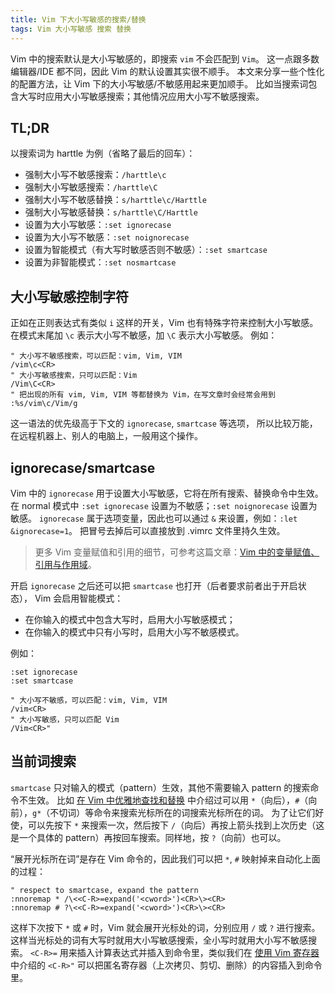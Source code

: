 ```yaml
---
title: Vim 下大小写敏感的搜索/替换
tags: Vim 大小写敏感 搜索 替换
---
```


Vim 中的搜索默认是大小写敏感的，即搜索 `vim` 不会匹配到 `Vim`。
这一点跟多数编辑器/IDE 都不同，因此 Vim 的默认设置其实很不顺手。
本文来分享一些个性化的配置方法，让 Vim 下的大小写敏感/不敏感用起来更加顺手。
比如当搜索词包含大写时应用大小写敏感搜索；其他情况应用大小写不敏感搜索。

## TL;DR

以搜索词为 harttle 为例（省略了最后的回车）：

* 强制大小写不敏感搜索：`/harttle\c`
* 强制大小写敏感搜索：`/harttle\C`
* 强制大小写不敏感替换：`s/harttle\c/Harttle`
* 强制大小写敏感替换：`s/harttle\C/Harttle`
* 设置为大小写敏感：`:set ignorecase`
* 设置为大小写不敏感：`:set noignorecase`
* 设置为智能模式（有大写时敏感否则不敏感）：`:set smartcase`
* 设置为非智能模式：`:set nosmartcase`

<!--more-->

## 大小写敏感控制字符

正如在正则表达式有类似 `i` 这样的开关，Vim 也有特殊字符来控制大小写敏感。
在模式末尾加 `\c` 表示大小写不敏感，加 `\C` 表示大小写敏感。
例如：

```vim
" 大小写不敏感搜索，可以匹配：vim, Vim, VIM
/vim\c<CR>
" 大小写敏感搜索，只可以匹配：Vim
/Vim\C<CR>
" 把出现的所有 vim, Vim, VIM 等都替换为 Vim，在写文章时会经常会用到
:%s/vim\c/Vim/g
```

这一语法的优先级高于下文的 `ignorecase`, `smartcase` 等选项，
所以比较万能，在远程机器上、别人的电脑上，一般用这个操作。

## ignorecase/smartcase

Vim 中的 `ignorecase` 用于设置大小写敏感，它将在所有搜索、替换命令中生效。
在 normal 模式中 `:set ignorecase` 设置为不敏感；`:set noignorecase` 设置为敏感。
`ignorecase` 属于选项变量，因此也可以通过 `&` 来设置，例如：`:let &ignorecase=1`。
把冒号去掉后可以直接放到 .vimrc 文件里持久生效。

> 更多 Vim 变量赋值和引用的细节，可参考这篇文章：[Vim 中的变量赋值、引用与作用域](https://harttle.land/2017/01/30/variables-in-vim.html)。

开启 `ignorecase` 之后还可以把 `smartcase` 也打开（后者要求前者出于开启状态），
Vim 会启用智能模式：

* 在你输入的模式中包含大写时，启用大小写敏感模式；
* 在你输入的模式中只有小写时，启用大小写不敏感模式。

例如：

```vim
:set ignorecase
:set smartcase

" 大小写不敏感，可以匹配：vim, Vim, VIM
/vim<CR>
" 大小写敏感，只可以匹配 Vim
/Vim<CR>"
```

## 当前词搜索

`smartcase` 只对输入的模式（pattern）生效，其他不需要输入 pattern 的搜索命令不生效。
比如 [在 Vim 中优雅地查找和替换](https://harttle.land/2016/08/08/vim-search-in-file.html) 中介绍过可以用 `*`（向后），`#`（向前），`g*`（不切词）等命令来搜索光标所在的词搜索光标所在的词。
为了让它们好使，可以先按下 `*` 来搜索一次，然后按下 `/`（向后）再按上箭头找到上次历史（这是一个具体的 pattern）再按回车搜索。同样地，按 `?`（向前）也可以。

“展开光标所在词”是存在 Vim 命令的，因此我们可以把 `*`, `#` 映射掉来自动化上面的过程：

```vim
" respect to smartcase, expand the pattern
:nnoremap * /\<<C-R>=expand('<cword>')<CR>\><CR>
:nnoremap # ?\<<C-R>=expand('<cword>')<CR>\><CR>
```

这样下次按下 `*` 或 `#` 时，Vim 就会展开光标处的词，分别应用 `/` 或 `?` 进行搜索。
这样当光标处的词有大写时就用大小写敏感搜索，全小写时就用大小写不敏感搜索。
`<C-R>=` 用来插入计算表达式并插入到命令里，类似我们在
[使用 Vim 寄存器](https://harttle.land/2016/07/25/vim-registers.html)
中介绍的 `<C-R>"` 可以把匿名寄存器（上次拷贝、剪切、删除）的内容插入到命令里。
